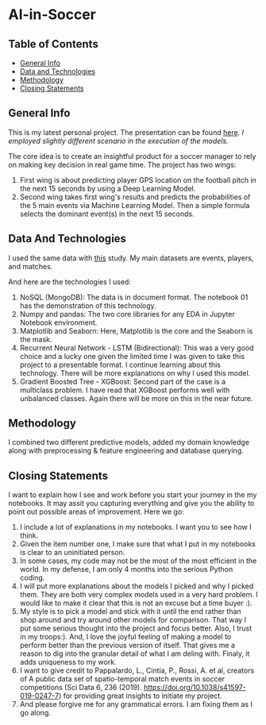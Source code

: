 # AI-in-Soccer

## Table of Contents
* [General Info](#general-info)
* [Data and Technologies](#data-and-technologies)
* [Methodology](#methodology)
* [Closing Statements](#closing-statements)

## General Info
This is my latest personal project. The presentation can be found [here](https://www.youtube.com/watch?v=mEMU-EshNfc&feature=youtu.be). *I employed slightly different scenario in the execution of the models.*

The core idea is to create an insightful product for a soccer manager to rely on making key decision in real game time. The project has two wings: 
 1) First wing is about predicting player GPS location on the football pitch in the next 15 seconds by using a Deep Learning Model. 
 2) Second wing takes first wing's results and predicts the probabilities of the 5 main events via Machine Learning Model. Then a simple formula selects the dominant event(s) in the next 15 seconds.

## Data And Technologies

I  used the same data with [this](https://www.nature.com/articles/s41597-019-0247-7) study. My main datasets are events, players, and matches.

And here are the technologies I used:
  1) NoSQL (MongoDB): The data is in document format. The notebook 01 has the demonstration of this technology.
  2) Numpy and pandas: The two core libraries for any EDA in Jupyter Notebook environment.
  3) Matplotlib and Seaborn: Here, Matplotlib is the core and the Seaborn is the mask.
  4) Recurrent Neural Network - LSTM (Bidirectional): This was a very good choice and a lucky one given the limited time I was given to take this project to a presentable format. I continue learning about this technology. There will be more explanations on why I used this model.
  5) Gradient Boosted Tree - XGBoost: Second part of the case is a multiclass problem. I have read that XGBoost performs well with unbalanced classes. Again there will be more on this in the near future.

## Methodology

I combined two different predictive models, added my domain knowledge along with preprocessing & feature engineering and database querying.

## Closing Statements

I want to explain how I see and work before you start your journey in the my notebooks. It may assit you capturing everything and give you the ability to point out possible areas of improvement. Here we go:
  1) I include a lot of explanations in my notebooks. I want you to see how I think.
  2) Given the item number one, I make sure that what I put in my notebooks is clear to an uninitiated person.
  3) In some cases, my code may not be the most of the most efficient in the world. In my defense, I am only 4 months into the serious Python coding.
  4) I will put more explanations about the models I picked and why I picked them. They are both very complex models used in a very hard problem. I would like to make it clear that this is not an excuse but a time buyer :).
  5) My style is to pick a model and stick with it until the end rather than shop around and try around other models for comparison. That way I put some serious thought into the project and focus better. Also, I trust in my troops:). And, I love the joyful feeling of making a model to perform better than the previous version of itself. That gives me a reason to dig into the granular detail of what I am deling with. Finaly, it adds uniqueness to my work.
  6) I want to give credit to Pappalardo, L., Cintia, P., Rossi, A. et al, creators of A public data set of spatio-temporal match events in soccer competitions (Sci Data 6, 236 (2019). https://doi.org/10.1038/s41597-019-0247-7) for providing great insights to initiate my project.
  7) And please forgive me for any grammatical errors. I am fixing them as I go along.
